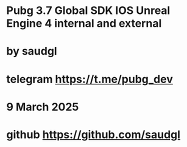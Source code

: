 # Pubg 3.7 Global SDK IOS Unreal Engine 4 internal and external 

# by saudgl
# telegram https://t.me/pubg_dev
# 9 March 2025
# github https://github.com/saudgl
